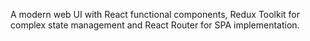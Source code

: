 
A modern web UI with React functional components, Redux Toolkit for complex state management and React Router for SPA implementation.
